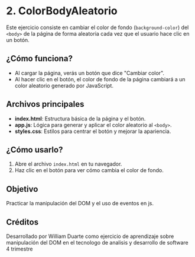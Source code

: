 # 2. ColorBodyAleatorio

Este ejercicio consiste en cambiar el color de fondo (`background-color`) del `<body>` de la página de forma aleatoria cada vez que el usuario hace clic en un botón.

## ¿Cómo funciona?

- Al cargar la página, verás un botón que dice "Cambiar color".
- Al hacer clic en el botón, el color de fondo de la página cambiará a un color aleatorio generado por JavaScript.

## Archivos principales

- **index.html**: Estructura básica de la página y el botón.
- **app.js**: Lógica para generar y aplicar el color aleatorio al `<body>`.
- **styles.css**: Estilos para centrar el botón y mejorar la apariencia.

## ¿Cómo usarlo?

1. Abre el archivo `index.html` en tu navegador.
2. Haz clic en el botón para ver cómo cambia el color de fondo.

## Objetivo

Practicar la manipulación del DOM y el uso de eventos en js.

## Créditos

Desarrollado por William Duarte como ejercicio de aprendizaje sobre manipulación del DOM en el tecnologo de analisis y desarrollo de software 4 trimestre